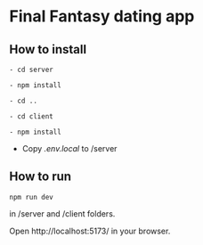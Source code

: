 
# Final Fantasy dating app

  

## How to install

  
```
- cd server

- npm install

- cd ..

- cd client

- npm install
```

  

- Copy *.env.local* to /server

## How to run

```
npm run dev
```
in /server and /client folders.

Open http://localhost:5173/ in your browser.


